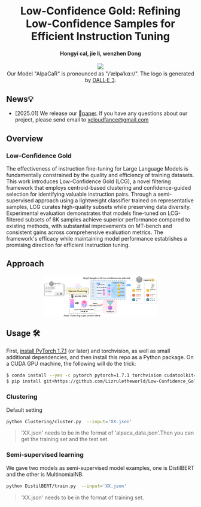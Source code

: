 <h1 align="center">Low-Confidence Gold: Refining Low-Confidence Samples for Efficient Instruction Tuning</h1>
<!-- Clustering and Ranking: Diversity-preserved Instruction Selection through Expert-aligned Quality Estimation -->
<h4 align="center"> Hongyi cal, jie li, wenzhen Dong</h4>

<p align="center">
    <img src="pic/alpacar.png" width="20%"> <br>
    Our Model "AlpaCaR" is pronounced as "/ˈælpəˈkɑːr/". The logo is generated by <a href="https://chat.openai.com">DALL·E 3</a>.
</p>

## News💡
- [2025.01] We release our 📄<a href="https://arxiv.org/abs/2502.18978">paper</a>. If you have any questions about our project, please send email to xcloudfance@gmail.com

## Overview

### Low-Confidence Gold

The effectiveness of instruction fine-tuning for Large Language Models is fundamentally constrained by the quality and efficiency of training datasets.
This work introduces Low-Confidence Gold (LCG), a novel filtering framework that employs centroid-based clustering and confidence-guided selection for identifying valuable instruction pairs.
Through a semi-supervised approach using a lightweight classifier trained on representative samples, LCG curates high-quality subsets while preserving data diversity.
Experimental evaluation demonstrates that models fine-tuned on LCG-filtered subsets of 6K samples achieve superior performance compared to existing methods, with substantial improvements on MT-bench and consistent gains across comprehensive evaluation metrics.
The framework's efficacy while maintaining model performance establishes a promising direction for efficient instruction tuning.

## Approach

<p align="center" width="40%">
<a ><img src="approach.png" alt="overview" style="width: 40%; min-width: 300px; display: block; margin: auto;"></a>
</p>

## Usage 🛠


First, [install PyTorch 1.7.1](https://pytorch.org/get-started/locally/) (or later) and torchvision, as well as small additional dependencies, and then install this repo as a Python package. On a CUDA GPU machine, the following will do the trick:

```bash
$ conda install --yes -c pytorch pytorch=1.7.1 torchvision cudatoolkit=11.0
$ pip install git+https://github.com/Lizruletheworld/Low-Confidence_Gold.git
```

### Clustering

Default setting
```bash
python Clustering/cluster.py  --input='XX.json'
```
> 'XX.json' needs to be in the format of 'alpaca_data.json'.Then you can get the training set and the test set.



### Semi-supervised learning

We gave two models as semi-supervised model examples, one is DistilBERT and the other is MultinomialNB.
```bash
python DistilBERT/train.py  --input='XX.json'
```
> 'XX.json' needs to be in the format of training set.


